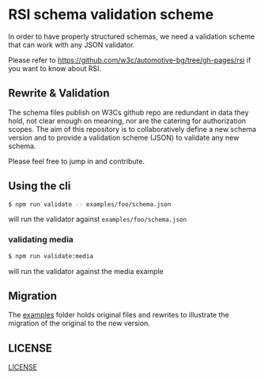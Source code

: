 # RSI schema validation scheme

In order to have properly structured schemas, we need a validation scheme that can work with any JSON validator.

Please refer to <https://github.com/w3c/automotive-bg/tree/gh-pages/rsi> if you want to know about RSI.

## Rewrite & Validation

The schema files publish on W3Cs github repo are redundant in data they hold, not clear enough on meaning, nor are the catering for authorization scopes. The aim of this repository is to collaboratively define a new schema version and to provide a validation scheme (JSON) to validate any new schema.

Please feel free to jump in and contribute.

## Using the cli

```bash
$ npm run validate -- examples/foo/schema.json
```

will run the validator against `examples/foo/schema.json`

### validating media
```bash
$ npm run validate:media
```

will run the validator against the media example

## Migration

The [examples](examples) folder holds original files and rewrites to illustrate the migration of the original to the new version.

## LICENSE

[LICENSE]("LICENSE")